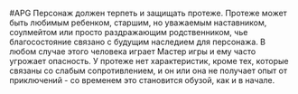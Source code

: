 #APG
Персонаж должен терпеть и защищать протеже. Протеже может быть любимым ребенком, старшим, но уважаемым наставником, соулмейтом или просто раздражающим родственником, чье благосостояние связано с будущим наследием для персонажа. В любом случае этого человека играет Мастер игры и ему часто угрожает опасность. У протеже нет характеристик, кроме тех, которые связаны со слабым сопротивлением, и он или она не получает опыт от приключений - со временем это становится обузой, как и в начале. 